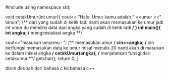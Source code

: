 #include <iostream>
using namespace std;

void cetakUmur(int umur){ 
 cout<< "Halo, Umur kamu adalah " <<umur <<" tahun"; /** dari yang sudah di ketik tadi nanti akan memasukan ke umur jadi int umur itu memiliki data dari angka yang sudah di ketik tadi **/
}
int main(){
 int angka; /** menginisialiasi angka **/

 cout<<"masukan umurmu : "; /** memasukan umur **/
 cin>>angka; /** cin berfungsi memasukan data ke umur misal menulis 20 nanti akan di masukan ke dalam inisial angka **/
 cetakUmur(angka); /** menjalankan funsgi dari cetakumur **/
 getchar();
 return 0;
}

disini dirubah dari bahasa c ke bahasa c++